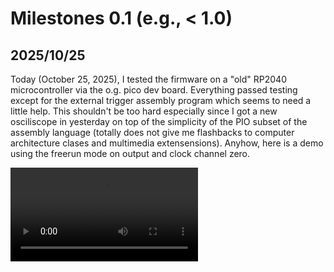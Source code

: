 # Milestones 0.1 (e.g., < 1.0)

## 2025/10/25
Today (October 25, 2025), I tested the firmware on a "old" RP2040 microcontroller via the o.g. pico dev board. Everything passed testing except for the external trigger assembly program which seems to need a little help. This shouldn't be too hard especially since I got a new osciliscope in yesterday on top of the simplicity of the PIO subset of the assembly language (totally does not give me flashbacks to computer architecture clases and multimedia extensensions). Anyhow, here is a demo using the freerun mode on output and clock channel zero.

![OpenSync Firmware on Pi Pico](assets/videos/pico_sequencer_freerun.mp4)